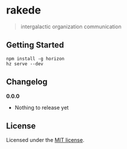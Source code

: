 # rakede

> intergalactic organization communication

## Getting Started


    npm install -g horizon
    hz serve --dev


## Changelog

__0.0.0__

- Nothing to release yet

## License

Licensed under the [MIT license](LICENSE).
